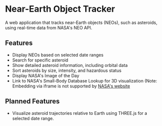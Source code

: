 # Near-Earth Object Tracker

A web application that tracks near-Earth objects (NEOs), such as asteroids, using real-time data from NASA's NEO API.

## Features

- Display NEOs based on selected date ranges
- Search for specific asteroid
- Show detailed asteroid information, including orbital data
- Sort asteroids by size, intensity, and hazardous status
- Display NASA's Image of the Day
- Link to NASA's Small-Body Database Lookup for 3D visualization (Note: Embedding via iframe is not supported by [NASA's website](https://ssd.jpl.nasa.gov/)

## Planned Features

- Visualize asteroid trajectories relative to Earth using THREE.js for a selected date range.
